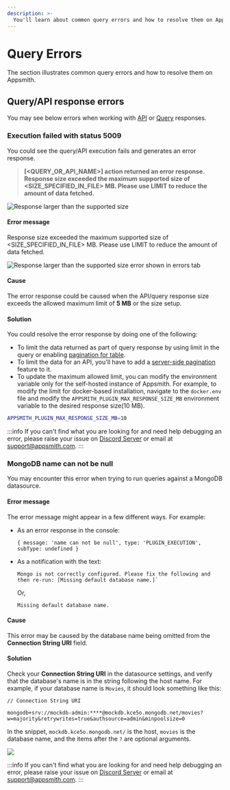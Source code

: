 ```yaml
---
description: >-
  You'll learn about common query errors and how to resolve them on Appsmith.
---
```

# Query Errors
The section illustrates common query errors and how to resolve them on Appsmith.

## Query/API response errors
You may see below errors when working with [API](/core-concepts/connecting-to-data-sources/authentication/connect-to-apis) or [Query](/core-concepts/data-access-and-binding/querying-a-database/) responses.

### Execution failed with status 5009
You could see the query/API execution fails and generates an error response. 

> **[<QUERY_OR_API_NAME>] action returned an error response. Response size exceeded the maximum supported size of <SIZE_SPECIFIED_IN_FILE> MB. Please use LIMIT to reduce the amount of data fetched.**


![Response larger than the supported size](/img/Query-errors-response-size-larger-than-5MB.png)

#### Error message
Response size exceeded the maximum supported size of <SIZE_SPECIFIED_IN_FILE> MB. Please use LIMIT to reduce the amount of data fetched.

![Response larger than the supported size error shown in errors tab](/img/Query-errors-response-size-larger-than-5MB-errors-tab.png)

#### Cause
The error response could be caused when the API/query response size exceeds the allowed maximum limit of **5 MB** or the size setup.

#### Solution
You could resolve the error response by doing one of the following:
* To limit the data returned as part of query response by using limit in the query or enabling [pagination for table](/core-concepts/data-access-and-binding/displaying-data-read/display-data-tables#pagination). 
* To limit the data for an API, you'll have to add a [server-side pagination](/core-concepts/data-access-and-binding/displaying-data-read/display-data-tables#pagination) feature to it.
* To update the maximum allowed limit, you can modify the environment variable only for the self-hosted instance of Appsmith. For example, to modify the limit for docker-based installation, navigate to the `docker.env` file and modify the `APPSMITH_PLUGIN_MAX_RESPONSE_SIZE_MB` environment variable to the desired response size(10 MB).

```bash
APPSMITH_PLUGIN_MAX_RESPONSE_SIZE_MB=10
```
:::info
If you can't find what you are looking for and need help debugging an error, please raise your issue on [Discord Server](https://discord.com/invite/rBTTVJp) or email at support@appsmith.com.
:::

### MongoDB name can not be null

You may encounter this error when trying to run queries against a MongoDB datasource.

#### Error message

The error message might appear in a few different ways. For example:

- As an error response in the console:
  ```
  { message: 'name can not be null', type: 'PLUGIN_EXECUTION', subType: undefined }
  ```
- As a notification with the text:
  ```
  Mongo is not correctly configured. Please fix the following and then re-run: [Missing default database name.]`
  ```
  Or,
  ```
  Missing default database name.
  ```

#### Cause

This error may be caused by the database name being omitted from the **Connection String URI** field.

#### Solution

Check your **Connection String URI** in the datasource settings, and verify that the database's name is in the string following the host name. For example, if your database name is `Movies`, it should look something like this:

```
// Connection String URI

mongodb+srv://mockdb-admin:****@mockdb.kce5o.mongodb.net/movies?w=majority&retrywrites=true&authsource=admin&minpoolsize=0
```

In the snippet, `mockdb.kce5o.mongodb.net/` is the host, `movies` is the database name, and the items after the `?` are optional arguments.

![](/img/mongoerr_dbname.png)

:::info
If you can't find what you are looking for and need help debugging an error, please raise your issue on [Discord Server](https://discord.com/invite/rBTTVJp) or email at support@appsmith.com.
:::
